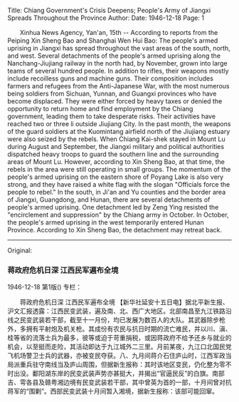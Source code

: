 Title: Chiang Government's Crisis Deepens; People's Army of Jiangxi Spreads Throughout the Province
Author:
Date: 1946-12-18
Page: 1

　　Xinhua News Agency, Yan'an, 15th -- According to reports from the Peiping Xin Sheng Bao and Shanghai Wen Hui Bao: The people's armed uprising in Jiangxi has spread throughout the vast areas of the south, north, and west. Several detachments of the people's armed uprising along the Nanchang-Jiujiang railway in the north had, by November, grown into large teams of several hundred people. In addition to rifles, their weapons mostly include recoilless guns and machine guns. Their composition includes farmers and refugees from the Anti-Japanese War, with the most numerous being soldiers from Sichuan, Yunnan, and Guangxi provinces who have become displaced. They were either forced by heavy taxes or denied the opportunity to return home and find employment by the Chiang government, leading them to take desperate risks. Their activities have reached two or three li outside Jiujiang City. In the past month, the weapons of the guard soldiers at the Kuomintang airfield north of the Jiujiang estuary were also seized by the rebels. When Chiang Kai-shek stayed in Mount Lu during August and September, the Jiangxi military and political authorities dispatched heavy troops to guard the southern line and the surrounding areas of Mount Lu. However, according to Xin Sheng Bao, at that time, the rebels in the area were still operating in small groups. The momentum of the people's armed uprising on the eastern shore of Poyang Lake is also very strong, and they have raised a white flag with the slogan "Officials force the people to rebel." In the south, in Ji'an and Yu counties and the border area of Jiangxi, Guangdong, and Hunan, there are several detachments of people's armed uprising. One detachment led by Zeng Ying resisted the "encirclement and suppression" by the Chiang army in October. In October, the people's armed uprising in the west temporarily entered Hunan Province. According to Xin Sheng Bao, the detachment may retreat back.



<hr /> 

Original: 


### 蒋政府危机日深  江西民军遍布全境

1946-12-18
第1版()
专栏：

　　蒋政府危机日深
    江西民军遍布全境
    【新华社延安十五日电】据北平新生报、沪文汇报透露：江西民变武装，遍及南、北、西广大地区。北部南昌至九江铁路沿线之民变武装若干部，截至十一月份，均已发展为数百人的大队。其武器除步枪外，多拥有平射炮及机关枪。其成份有农民与抗日时期的流亡难民，并以川、滇、桂等省的流落士兵为最多，彼等或迫于苛重捐税，或因蒋政府不给予还乡与就业的机会，以至挺而走险，其活动即达于九江城外二三里。月前某夜，九江口北国民党飞机场警卫士兵的武器，亦被变民夺获。八、九月间蒋介石住庐山时，江西军政当局派重兵驻守南线当及庐山周围，但据新生报称：其时该地区变民，仍化整为零不时出没。鄱阳湖东岸的民变武装声势亦甚挺大，并揭出“官逼民反”的白旗。南部吉、雩各县及赣粤湘边境有民变武装若干部，其中曾英为首的一部，十月间曾对抗蒋军的“围剿”。西部民变武装十月间暂入湘境，据新生报称：该部可能回窜。
